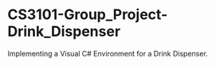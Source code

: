 # CS3101-Group_Project-Drink_Dispenser

Implementing a Visual C# Environment for a Drink Dispenser. 